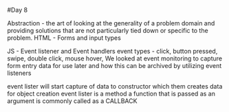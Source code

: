 #Day 8

Abstraction - the art of looking at the generality of a problem domain and providing solutions that are not particularly tied down or specific to the problem.
HTML - Forms and input types

JS - Event listener and Event handlers
event types - click, button pressed, swipe, double click, mouse hover,
We looked at event monitoring to capture form entry data for use later and how this can be archived by utilizing event listeners
 


event lister will start capture of data to constructor which them creates data for object creation
event lister is a method
a function that is passed as an argument is commonly called as a CALLBACK
